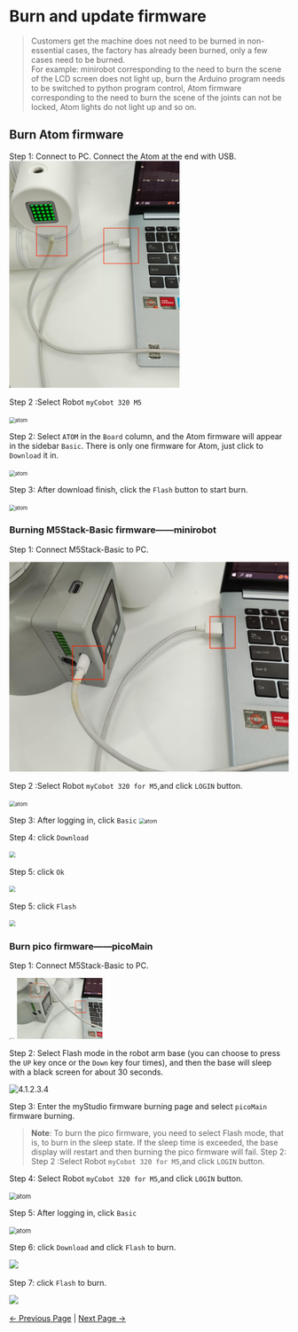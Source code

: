 # Burn and update firmware


> Customers get the machine does not need to be burned in non-essential cases, the factory has already been burned, only a few cases need to be burned.  
> For example: minirobot corresponding to the need to burn the scene of the LCD screen does not light up, burn the Arduino program needs to be switched to python program control, Atom firmware corresponding to the need to burn the scene of the joints can not be locked, Atom lights do not light up and so on.

## Burn Atom firmware

Step 1: Connect to PC. Connect the Atom at the end with USB.
<img src="../../../../resources/5-BasicApplication/5.2.2/m5/img/320/atom_pc.jpg" alt="atom" style="zoom:40%;" />



Step 2 :Select Robot `myCobot 320 M5`

<img src="../../../../resources/5-BasicApplication/5.2.2/m5/img/320/atom.png" alt="atom" style="zoom: 67%;" />

Step 2: Select `ATOM` in the `Board` column, and the Atom firmware will appear in the sidebar `Basic`. There is only one firmware for Atom, just click to `Download` it in.

<img src="../../../../resources/5-BasicApplication/5.2.2/m5/img/320/atom2.png" alt="atom" style="zoom: 67%;" />

Step 3:  After download finish, click the `Flash` button to start burn.

<img src="../../../../resources/5-BasicApplication/5.2.2/m5/img/320/atom3.png" alt="atom" style="zoom: 67%;" />





### Burning M5Stack-Basic firmware——minirobot

Step 1: Connect M5Stack-Basic to PC.

​	<img src="../../../../resources/5-BasicApplication/5.2.2/m5/img/320/basic_2_pc.jpg" alt="basic" style="zoom: 50%;" />

Step 2 :Select Robot `myCobot 320 for M5`,and click `LOGIN` button.

<img src="../../../../resources/5-BasicApplication/5.2.2/m5/img/320/1.png" alt="atom" style="zoom: 67%;" />





Step 3: After logging in, click `Basic`
	<img src="../../../../resources/5-BasicApplication/5.2.2/m5/img/320/2.png" alt="atom" style="zoom: 67%;" />

Step 4:  click `Download`

<img src="../../../../resources/5-BasicApplication/5.2.2/m5/img/320/3.png" style="zoom: 67%;" />



Step 5: click  `Ok`

<img src="../../../../resources/5-BasicApplication/5.2.2/m5/img/320/4.png" style="zoom:67%;" />



Step 5: click  `Flash`

<img src="../../../../resources/5-BasicApplication/5.2.2/m5/img/320/5.png" style="zoom:67%;" />

### Burn pico firmware——picoMain

Step 1: Connect M5Stack-Basic to PC.

<img src="../../../../resources/5-BasicApplication/5.2.2/m5/img/4.1.2.3.3.jpg" alt="4.1.2.3.3" style="zoom: 15%;" />



<img src="../../../../resources/5-BasicApplication/5.2.2/m5/img/320/basic_1_pc.jpg" alt="4.1.2.3.3" style="zoom: 15%;" />

Step 2: Select Flash mode in the robot arm base (you can choose to press the `UP` key once or the `Down` key four times), and then the base will sleep with a black screen for about 30 seconds.

![4.1.2.3.4](../../../../resources/5-BasicApplication/5.2.2/m5/img/4.1.2.3.4.gif)



Step 3: Enter the myStudio firmware burning page and select `picoMain` firmware burning.

> **Note**: To burn the pico firmware, you need to select Flash mode, that is, to burn in the sleep state. If the sleep time is exceeded, the base display will restart and then burning the pico firmware will fail. Step 2: Step 2 :Select Robot `myCobot 320 for M5`,and click `LOGIN` button.



Step 4: Select Robot `myCobot 320 for M5`,and click `LOGIN` button.

<img src="../../../../resources/5-BasicApplication/5.2.2/m5/img/320/1.png" alt="atom" style="zoom:80%;" />





Step 5: After logging in, click `Basic`

<img src="../../../../resources/5-BasicApplication/5.2.2/m5/img/320/2.png" alt="atom" style="zoom: 80%;" />



Step 6: click `Download`    and click `Flash` to burn.

![](../../../../resources/5-BasicApplication/5.2.2/m5/img/320/6.png)





Step 7: click `Flash` to burn.

![](../../../../resources/5-BasicApplication/5.2.2/m5/img/320/8.png)


[← Previous Page](./2-install_driver.md) | [Next Page →](./4-other_function.md)